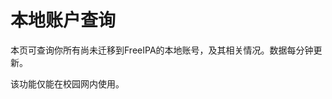 # 本地账户查询

本页可查询你所有尚未迁移到FreeIPA的本地账号，及其相关情况。数据每分钟更新。

该功能仅能在校园网内使用。

<LocalAccounts/>

<script setup>
import LocalAccounts from '@source/.vuepress/components/LocalAccounts.vue'
</script>
